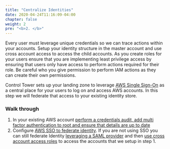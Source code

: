 ```yaml
---
title: "Centralize Identities"
date: 2020-04-24T11:16:09-04:00
chapter: false
weight: 2
pre: "<b>2. </b>"
---
```


Every user must leverage unique credentials so we can trace actions within your accounts. Setup your identity structure in the master account and use cross account access to access the child accounts. As you create roles for your users ensure that you are implementing least privilege access by ensuring that users only have access to perform actions required for their role. Be careful who you give permission to perform IAM actions as they can create their own permissions.

Control Tower sets up your landing zone to leverage [AWS Single Sign-On](https://docs.aws.amazon.com/controltower/latest/userguide/sso.html) as a central place for your users to log on and access AWS accounts. In this step we will federate that access to your existing identity store.

### Walk through

1. In your existing AWS account [perform a credentials audit, add multi factor authentication to root and ensure that details are up to date](../100_AWS_Account_and_Root_User/README.md)
1. Configure [AWS SSO to federate identity](https://controltower.aws-management.tools/infrastructure/sso/). If you are not using SSO you can still federate Identity [leveraging a SAML provider](https://docs.aws.amazon.com/IAM/latest/UserGuide/id_roles_providers_enable-console-saml.html) and then [use cross account access roles](https://docs.aws.amazon.com/IAM/latest/UserGuide/tutorial_cross-account-with-roles.html) to access the accounts that we setup in step 1.
